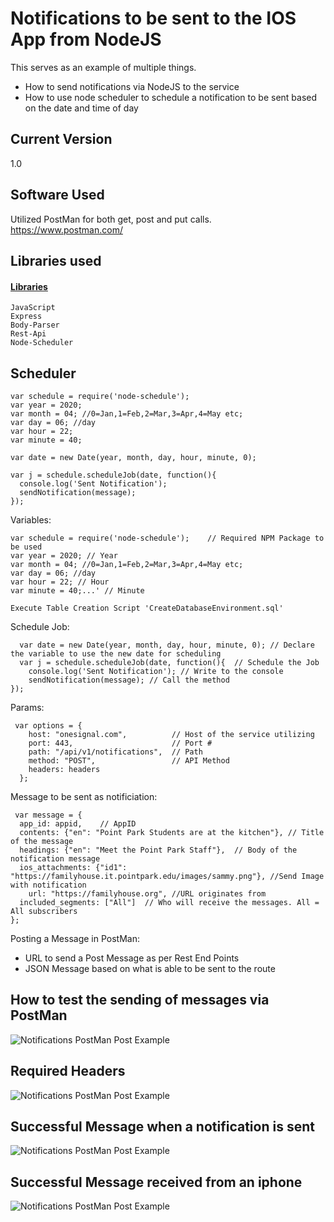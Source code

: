 # Notifications to be sent to the IOS App from NodeJS
This serves as an example of multiple things.
- How to send notifications via NodeJS to the service
- How to use node scheduler to schedule a notification to be sent based on the date and time of day

## Current Version
1.0

## Software Used
Utilized PostMan for both get, post and put calls.
https://www.postman.com/

## Libraries used

#### [Libraries](https://www.npmjs.com/)
```
JavaScript
Express
Body-Parser
Rest-Api
Node-Scheduler
```
## Scheduler
```
var schedule = require('node-schedule');
var year = 2020;
var month = 04; //0=Jan,1=Feb,2=Mar,3=Apr,4=May etc;
var day = 06; //day
var hour = 22;
var minute = 40;

var date = new Date(year, month, day, hour, minute, 0);

var j = schedule.scheduleJob(date, function(){
  console.log('Sent Notification');
  sendNotification(message);
});
```
Variables:

```
var schedule = require('node-schedule');    // Required NPM Package to be used
var year = 2020; // Year
var month = 04; //0=Jan,1=Feb,2=Mar,3=Apr,4=May etc;
var day = 06; //day
var hour = 22; // Hour
var minute = 40;...' // Minute
```
```
Execute Table Creation Script 'CreateDatabaseEnvironment.sql'
```
Schedule Job:
```
  var date = new Date(year, month, day, hour, minute, 0); // Declare the variable to use the new date for scheduling
  var j = schedule.scheduleJob(date, function(){  // Schedule the Job 
    console.log('Sent Notification'); // Write to the console
    sendNotification(message); // Call the method
});
```
Params:
```
 var options = {
    host: "onesignal.com",          // Host of the service utilizing
    port: 443,                      // Port #
    path: "/api/v1/notifications",  // Path
    method: "POST",                 // API Method
    headers: headers
  };
```
Message to be sent as notificiation:
```
 var message = {
  app_id: appid,    // AppID
  contents: {"en": "Point Park Students are at the kitchen"}, // Title of the message
  headings: {"en": "Meet the Point Park Staff"},  // Body of the notification message
  ios_attachments: {"id1": "https://familyhouse.it.pointpark.edu/images/sammy.png"}, //Send Image with notification
	url: "https://familyhouse.org", //URL originates from
  included_segments: ["All"]  // Who will receive the messages. All = All subscribers
};
```
Posting a Message in PostMan:
- URL to send a Post Message as per Rest End Points
- JSON Message based on what is able to be sent to the route

## How to test the sending of messages via PostMan
![Notifications PostMan Post Example](https://familyhouse.it.pointpark.edu/images/Notifications_Postman_.png)

## Required Headers
![Notifications PostMan Post Example](https://familyhouse.it.pointpark.edu/images/Notifications_Headers.png)

## Successful Message when a notification is sent
![Notifications PostMan Post Example](https://familyhouse.it.pointpark.edu/images/Notifications_SuccessMsgSent.png)

## Successful Message received from an iphone
![Notifications PostMan Post Example](https://familyhouse.it.pointpark.edu/images/IOSN.jpg)
